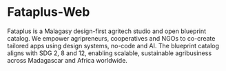 # Fataplus-Web
Fataplus is a Malagasy design-first agritech studio and open blueprint catalog. We empower agripreneurs, cooperatives and NGOs to co-create tailored apps using design systems, no-code and AI. The blueprint catalog aligns with SDG 2, 8 and 12, enabling scalable, sustainable agribusiness across Madagascar and Africa worldwide.
